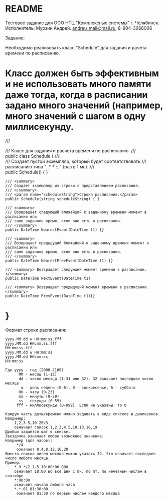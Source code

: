 # README #

Тестовое задание для ООО НТЦ "Комплексные системы" г. Челябинск.
Исполнитель: Мурзин Андрей. andreu_mail@mail.ru, 8-904-3066006


Задание:

Необходимо реализовать класс "Schedule" для задания и рачета времени по расписанию.

Класс должен быть эффективным и не использовать много памяти даже тогда, 
когда в расписании задано много значений (например, много значений с шагом в одну миллисекунду.
==================
/// <summary>
/// Класс для задания и расчета времени по расписанию.
/// </summary>
public class Schedule {
	/// <summary>
	/// Создает пустой экземпляр, который будет соответствовать
	/// расписанию типа "*.*.* * *:*:*.*" (раз в 1 мс).
	/// </summary>
	public Schedule() {	}

	/// <summary>
	/// Создает экземпляр из строки с представлением расписания.
	/// </summary>
	/// <param name="scheduleString">Строка расписания.</param>
	public Schedule(string scheduleString) { }

	/// <summary>
	/// Возвращает следующий ближайший к заданному времени момент в расписании или
	/// само заданное время, если оно есть в расписании.
	/// </summary>
	public DateTime NearestEvent(DateTime t1) {}

	/// <summary>
	/// Возвращает предыдущий ближайший к заданному времени момент в расписании или
	/// само заданное время, если оно есть в расписании.
	/// </summary>
	public DateTime NearestPrevEvent(DateTime t1) {}

	/// <summary> Возвращает следующий момент времени в расписании. </summary>
	public DateTime NextEvent(DateTime t1)	

	/// <summary> Возвращает предыдущий момент времени в расписании. </summary>
	public DateTime PrevEvent(DateTime t1){}
}
==================		

Формат строки расписания:

	yyyy.MM.dd w HH:mm:ss.fff
	yyyy.MM.dd HH:mm:ss.fff
	HH:mm:ss.fff
	yyyy.MM.dd w HH:mm:ss
	yyyy.MM.dd HH:mm:ss
	HH:mm:ss
	
	Где yyyy - год (2000-2100)
		  MM - месяц (1-12)
		  dd - число месяца (1-31 или 32). 32 означает последнее число месяца
		   w - день недели (0-6). 0 - воскресенье, 6 - суббота
		  HH - часы (0-23)
		  mm - минуты (0-59)
		  ss - секунды (0-59)
		 fff - миллисекунды (0-999). Если не указаны, то 0
	
	Каждую часть даты/времени можно задавать в виде списков и диапазонов.
	Например:
		1,2,3-5,10-20/3
		означает список 1,2,3,4,5,10,13,16,19
	Дробью задается шаг в списке.
	Звездочка означает любое возможное значение.
	Например (для часов):
		 */4
		 означает 0,4,8,12,16,20
	Вместо списка чисел месяца можно указать 32. Это означает последнее
	число любого месяца.
	Пример:
		*.9.*/2 1-5 10:00:00.000
		означает 10:00 во все дни с пн. по пт. по нечетным числам в сентябре
		*:00:00
		означает начало любого часа
		*.*.01 01:30:00
		 означает 01:30 по первым числам каждого месяца